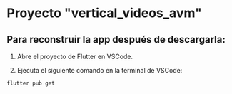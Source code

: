 # Proyecto "vertical_videos_avm"

## Para reconstruir la app después de descargarla: 

1. Abre el proyecto de Flutter en VSCode. 

2. Ejecuta el siguiente comando en la terminal de VSCode:  

``` 
flutter pub get
```

